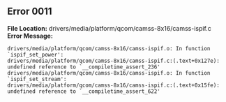 ## Error 0011 ##
**File Location:** drivers/media/platform/qcom/camss-8x16/camss-ispif.c  
**Error Message:**  
```
drivers/media/platform/qcom/camss-8x16/camss-ispif.o: In function `ispif_set_power':
drivers/media/platform/qcom/camss-8x16/camss-ispif.c:(.text+0x127e): undefined reference to `__compiletime_assert_236'
drivers/media/platform/qcom/camss-8x16/camss-ispif.o: In function `ispif_set_stream':
drivers/media/platform/qcom/camss-8x16/camss-ispif.c:(.text+0x15fe): undefined reference to `__compiletime_assert_622'
```
